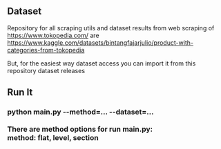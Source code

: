 ## Dataset
Repository for all scraping utils and dataset results from web scraping of https://www.tokopedia.com/ are https://www.kaggle.com/datasets/bintangfajarjulio/product-with-categories-from-tokopedia

But, for the easiest way dataset access you can import it from this repository dataset releases
## Run It
### python main.py --method=... --dataset=...</br></br>There are method options for run main.py:</br>method: flat, level, section
